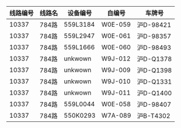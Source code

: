 | 线路编号 | 线路名 | 设备编号 | 自编号 | 车牌号 |
| --- | --- | --- | --- | --- |
|10337|784路|559L3184|W0E-059|沪D-98421|
|10337|784路|559L2947|W0E-061|沪D-98357|
|10337|784路|559L1666|W0E-060|沪D-98493|
|10337|784路|unkwown|W9J-012|沪D-Q1378|
|10337|784路|unkwown|W9J-009|沪D-Q1398|
|10337|784路|unkwown|W9J-010|沪D-Q1331|
|10337|784路|unkwown|W9J-011|沪D-Q1400|
|10337|784路|559L0044|W0E-058|沪D-98407|
|10337|784路|550K0293|W7A-089|沪B-T4302|

